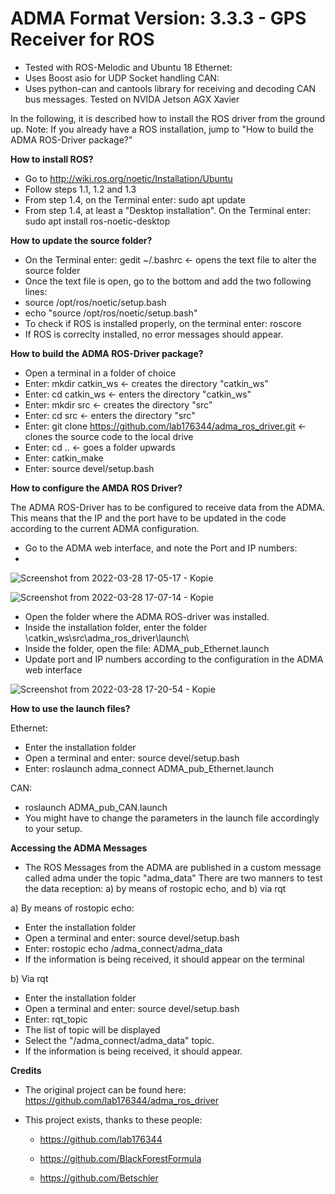 # ADMA Format Version: 3.3.3 - GPS Receiver for ROS

- Tested with ROS-Melodic and Ubuntu 18
Ethernet:
- Uses Boost asio for UDP Socket handling
CAN:
- Uses python-can and cantools library for receiving and decoding CAN bus messages. Tested on NVIDA Jetson AGX Xavier

In the following, it is described how to install the ROS driver from the ground up. 
Note: If you already have a ROS installation, jump to "How to build the ADMA ROS-Driver package?"

**How to install ROS?**

- Go to http://wiki.ros.org/noetic/Installation/Ubuntu
- Follow steps 1.1, 1.2 and 1.3
- From step 1.4, on the Terminal enter: sudo apt update
- From step 1.4, at least a "Desktop installation". On the Terminal enter: sudo apt install ros-noetic-desktop

**How to update the source folder?**

- On the Terminal enter: gedit ~/.bashrc <- opens the text file to alter the source folder
- Once the text file is open, go to the bottom and add the two following lines:
- source /opt/ros/noetic/setup.bash
- echo "source /opt/ros/noetic/setup.bash"
- To check if ROS is installed properly, on the terminal enter: roscore
- If ROS is correclty installed, no error messages should appear. 

**How to build the ADMA ROS-Driver package?**

- Open a terminal in a folder of choice
- Enter: mkdir catkin_ws <- creates the directory "catkin_ws"
- Enter: cd catkin_ws <- enters the directory "catkin_ws"
- Enter: mkdir src <- creates the directory "src"
- Enter: cd src <- enters the directory "src"
- Enter: git clone https://github.com/lab176344/adma_ros_driver.git <- clones the source code to the local drive
- Enter: cd ..  <- goes a folder upwards
- Enter: catkin_make
- Enter: source devel/setup.bash

**How to configure the AMDA ROS Driver?**

The ADMA ROS-Driver has to be configured to receive data from the ADMA. This means that the IP and the port have to be updated in the code according to the current ADMA configuration.

- Go to the ADMA web interface, and note the Port and IP numbers: 
- 
![Screenshot from 2022-03-28 17-05-17 - Kopie](https://user-images.githubusercontent.com/60926891/160432015-a6e6248b-3799-4d77-b101-226315e801bd.png)

![Screenshot from 2022-03-28 17-07-14 - Kopie](https://user-images.githubusercontent.com/60926891/160432024-5577d8b5-18d3-4f0a-8d6e-aed389e82e14.png)

- Open the folder where the ADMA ROS-driver was installed.
- Inside the installation folder, enter the folder \catkin_ws\src\adma_ros_driver\launch\
- Inside the folder, open the file: ADMA_pub_Ethernet.launch
- Update port and IP numbers according to the configuration in the ADMA web interface

![Screenshot from 2022-03-28 17-20-54 - Kopie](https://user-images.githubusercontent.com/60926891/160431840-ae510525-2a5f-41b6-92ef-0c723bd96711.png)


**How to use the launch files?**
  
 Ethernet:
 - Enter the installation folder
 - Open a terminal and enter: source devel/setup.bash
 - Enter: roslaunch adma_connect ADMA_pub_Ethernet.launch
 
 CAN:
 - roslaunch ADMA_pub_CAN.launch
 - You might have to change the parameters in the launch file accordingly to your setup.

**Accessing the ADMA Messages**

 - The ROS Messages from the ADMA are published in a custom message called adma under the topic "adma_data"
 There are two manners to test the data reception: a) by means of rostopic echo, and b) via rqt
 
 a) By means of rostopic echo:
 - Enter the installation folder
 - Open a terminal and enter: source devel/setup.bash
 - Enter: rostopic echo /adma_connect/adma_data
 - If the information is being received, it should appear on the terminal
 
 b) Via rqt
 - Enter the installation folder
 - Open a terminal and enter: source devel/setup.bash
 - Enter: rqt_topic
 - The list of topic will be displayed
 - Select the "/adma_connect/adma_data" topic.
 - If the information is being received, it should appear. 
 
**Credits**
 - The original project can be found here:
 https://github.com/lab176344/adma_ros_driver
 
 - This project exists, thanks to these people:
 
   - https://github.com/lab176344
 
   - https://github.com/BlackForestFormula
 
   - https://github.com/Betschler
 
 
